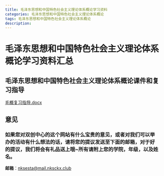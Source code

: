 ```yaml
---
title: 毛泽东思想和中国特色社会主义理论体系概论学习资料
categories: 毛泽东思想和中国特色社会主义理论体系概论
tags: 毛泽东思想和中国特色社会主义理论体系概论
description: 
---
```


# 毛泽东思想和中国特色社会主义理论体系概论学习资料汇总

<!--more-->

## 毛泽东思想和中国特色社会主义理论体系概论课件和复习指导

[毛概复习指导.docx](https://gitee.com/nksckx/maozhongte/raw/master/毛概复习指导.docx)

## 意见

### 如果您对双创中心的这个网站有什么宝贵的意见，或者对我们可以举办的活动有什么想法的话，请将您的提议发送至下面的邮箱，对于好的提议，我们将会有礼品送上哦~所有请附上您的学院，年级，以及姓名。

**邮箱**：nksesta@mail.nksckx.club
